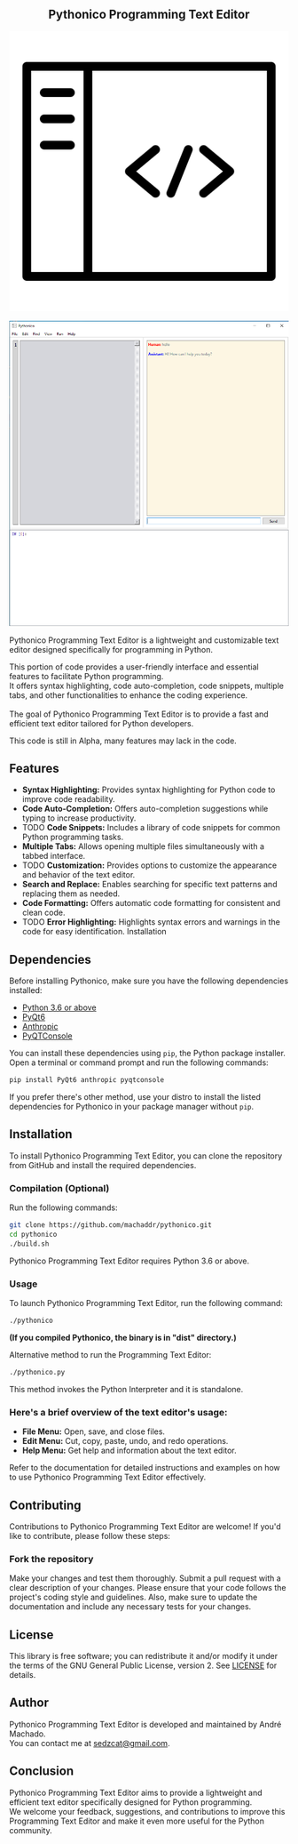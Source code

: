 <div align="center">
  <h2>Pythonico Programming Text Editor</h2>
</div>

<p align="center">
  <img src="https://raw.githubusercontent.com/machaddr/pythonico/main/icons/main.png" alt="logo">
</p>

![Pythonico Programming Text Editor](https://raw.githubusercontent.com/machaddr/pythonico/main/screenshots/editor.png)

Pythonico Programming Text Editor is a lightweight and customizable text editor designed specifically for programming in Python.

This portion of code provides a user-friendly interface and essential features to facilitate Python programming. <br />It offers syntax highlighting, code auto-completion, code snippets, multiple tabs, and other functionalities to enhance the coding experience. <br /><br />The goal of Pythonico Programming Text Editor is to provide a fast and efficient text editor tailored for Python developers.

This code is still in Alpha, many features may lack in the code.

## Features
- **Syntax Highlighting:** 
Provides syntax highlighting for Python code to improve code readability.
- **Code Auto-Completion:** 
Offers auto-completion suggestions while typing to increase productivity.
- TODO **Code Snippets:** 
Includes a library of code snippets for common Python programming tasks.
- **Multiple Tabs:** 
Allows opening multiple files simultaneously with a tabbed interface.
- TODO **Customization:** 
Provides options to customize the appearance and behavior of the text editor.
- **Search and Replace:** 
Enables searching for specific text patterns and replacing them as needed.
- **Code Formatting:** 
Offers automatic code formatting for consistent and clean code.
- TODO **Error Highlighting:** 
Highlights syntax errors and warnings in the code for easy identification.
Installation

## Dependencies

Before installing Pythonico, make sure you have the following dependencies installed:

- [Python 3.6 or above](https://www.python.org/downloads/)
- [PyQt6](https://pypi.org/project/PyQt6/)
- [Anthropic](https://pypi.org/project/anthropic/)
- [PyQTConsole](https://pypi.org/project/pyqtconsole/)

You can install these dependencies using `pip`, the Python package installer. Open a terminal or command prompt and run the following commands:

```bash
pip install PyQt6 anthropic pyqtconsole
```

If you prefer there's other method, use your distro to install the listed dependencies for Pythonico in your package manager without `pip`.

## Installation

To install Pythonico Programming Text Editor, you can clone the repository from GitHub and install the required dependencies. 

### Compilation (Optional)

Run the following commands:

``` bash
git clone https://github.com/machaddr/pythonico.git
cd pythonico
./build.sh
```

Pythonico Programming Text Editor requires Python 3.6 or above.

### Usage
To launch Pythonico Programming Text Editor, run the following command:

``` bash
./pythonico
```
**(If you compiled Pythonico, the binary is in "dist" directory.)**

Alternative method to run the Programming Text Editor:

``` bash
./pythonico.py
```
This method invokes the Python Interpreter and it is standalone.

### Here's a brief overview of the text editor's usage:

- **File Menu:** Open, save, and close files.
- **Edit Menu:** Cut, copy, paste, undo, and redo operations.
- **Help Menu:** Get help and information about the text editor.

Refer to the documentation for detailed instructions and examples on how to use Pythonico Programming Text Editor effectively.

## Contributing
Contributions to Pythonico Programming Text Editor are welcome! If you'd like to contribute, please follow these steps:

### Fork the repository
Make your changes and test them thoroughly.
Submit a pull request with a clear description of your changes.
Please ensure that your code follows the project's coding style and guidelines. Also, make sure to update the documentation and include any necessary tests for your changes.

## License
This library is free software; you can redistribute it and/or modify it under
the terms of the GNU General Public License, version 2. See [LICENSE](LICENSE) for details.

## Author
Pythonico Programming Text Editor is developed and maintained by André Machado. <br />You can contact me at sedzcat@gmail.com.

## Conclusion
Pythonico Programming Text Editor aims to provide a lightweight and efficient text editor specifically designed for Python programming. <br />We welcome your feedback, suggestions, and contributions to improve this Programming Text Editor and make it even more useful for the Python community.
